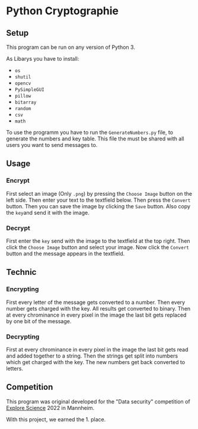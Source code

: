 # Python Cryptographie

## Setup

This program can be run on any version of Python 3.

As Libarys you have to install:
* ``` os ```
* ``` shutil ```
* ``` opencv ```
* ``` PySimpleGUI ```
* ``` pillow ```
* ``` bitarray ```
* ``` random ```
* ``` csv ```
* ``` math ```

To use the programm you have to run the ```GenerateNumbers.py``` file, to generate the numbers and key table. This file the must be shared with all users you want to send messages to.

## Usage

### Encrypt

First select an image (Only ```.png```) by pressing the ```Choose Image``` button on the left side. Then enter your text to the textfield below. Then press the ```Convert``` button. Then you can save the image by clicking the ```Save``` button. Also copy the ```key```and send it with the image.

### Decrypt

First enter the ```key``` send with the image to the textfield at the top right. Then click the ```Choose Image``` button and select your image. Now click the ```Convert``` button and the message appears in the textfield.

## Technic

### Encrypting

First every letter of the message gets converted to a number. Then every number gets charged with the key. All results get converted to binary. Then at every chrominance in every pixel in the image the last bit gets replaced by one bit of the message.

### Decrypting

First at every chrominance in every pixel in the image the last bit gets read and added together to a string. Then the strings get split into numbers which get charged with the key. The new numbers get back converted to letters.

## Competition

This program was original developed for the "Data security" competition of [Explore Science](http://explore-science.info) 2022 in Mannheim.

With this project, we earned the 1. place.
